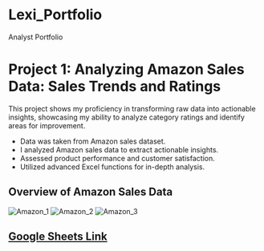 # Lexi_Portfolio
 Analyst Portfolio

 # Project 1: Analyzing Amazon Sales Data: Sales Trends and Ratings
This project shows my proficiency in transforming raw data into actionable insights, showcasing my ability to analyze category ratings and identify areas for improvement.
*	Data was taken from Amazon sales dataset.
*	I analyzed Amazon sales data to extract actionable insights.
*	Assessed product performance and customer satisfaction.
*	Utilized advanced Excel functions for in-depth analysis.

## Overview of Amazon Sales Data
![Amazon_1](https://github.com/lexithomas/Lexi_Portfolio/assets/53840632/3b60004d-9255-4285-a074-672f144773bf)
![Amazon_2](https://github.com/lexithomas/Lexi_Portfolio/assets/53840632/e53c47f3-c2d8-48e3-9d6a-825d87f9f391)
![Amazon_3](https://github.com/lexithomas/Lexi_Portfolio/assets/53840632/2d399f91-f8e1-4feb-8912-d5c42659f4f5)



## [Google Sheets Link](https://docs.google.com/spreadsheets/d/1dPCLMQnKEvmRSAyeJVLQPJ0i47adoaPyIXBXk13vCbA/edit?usp=sharing)


